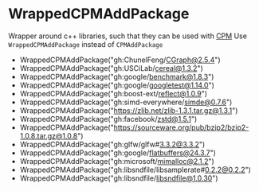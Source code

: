 <!-- SPDX-FileCopyrightText: 2024 Simon Gene Gottlieb
     SPDX-License-Identifier: CC-BY-4.0
-->

# WrappedCPMAddPackage

Wrapper around c++ libraries, such that they can be used with [CPM](https://github.com/cpm-cmake/CPM.cmake)
Use `WrappedCPMAddPackage` instead of `CPMAddPackage`

- WrappedCPMAddPackage("gh:ChunelFeng/CGraph@2.5.4")
- WrappedCPMAddPackage("gh:USCiLab/cereal@1.3.2")
- WrappedCPMAddPackage("gh:google/benchmark@1.8.3")
- WrappedCPMAddPackage("gh:google/googletest@1.14.0")
- WrappedCPMAddPackage("gh:boost-ext/reflect@1.0.9")
- WrappedCPMAddPackage("gh:simd-everywhere/simde@0.7.6")
- WrappedCPMAddPackage("https://zlib.net/zlib-1.3.1.tar.gz@1.3.1")
- WrappedCPMAddPackage("gh:facebook/zstd@1.5.1")
- WrappedCPMAddPackage("https://sourceware.org/pub/bzip2/bzip2-1.0.8.tar.gz@1.0.8")
- WrappedCPMAddPackage("gh:glfw/glfw#3.3.2@3.3.2")
- WrappedCPMAddPackage("gh:google/flatbuffers@24.3.7")
- WrappedCPMAddPackage("gh:microsoft/mimalloc@2.1.2")
- WrappedCPMAddPackage("gh:libsndfile/libsamplerate#0.2.2@0.2.2")
- WrappedCPMAddPackage("gh:libsndfile/libsndfile@1.0.30")
